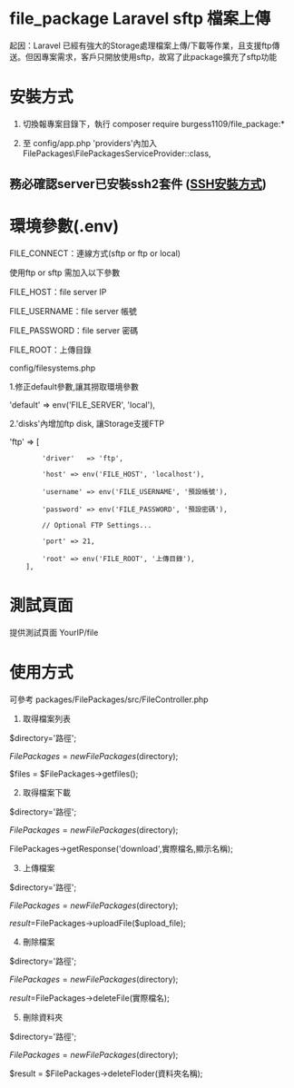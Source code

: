
# file_package Laravel sftp 檔案上傳

起因：Laravel 已經有強大的Storage處理檔案上傳/下載等作業，且支援ftp傳送。但因專案需求，客戶只開放使用sftp，故寫了此package擴充了sftp功能  

# 安裝方式

1. 切換報專案目錄下，執行 composer require burgess1109/file_package:* 

2. 至 config/app.php 'providers'內加入 FilePackages\FilePackagesServiceProvider::class,

## 務必確認server已安裝ssh2套件 ([SSH安裝方式](https://github.com/burgess1109/file_package/blob/master/ssh2.md))


# 環境參數(.env)

FILE_CONNECT：連線方式(sftp or ftp or local)

使用ftp or sftp 需加入以下參數

FILE_HOST：file server IP

FILE_USERNAME：file server 帳號

FILE_PASSWORD：file server 密碼

FILE_ROOT：上傳目錄

config/filesystems.php 

 1.修正default參數,讓其撈取環境參數
 
 'default' => env('FILE_SERVER', 'local'),
 
 2.'disks'內增加ftp disk, 讓Storage支援FTP
 
 'ftp' => [
            
            'driver'   => 'ftp',
            
            'host' => env('FILE_HOST', 'localhost'),
            
            'username' => env('FILE_USERNAME', '預設帳號'),
            
            'password' => env('FILE_PASSWORD', '預設密碼'),

            // Optional FTP Settings...
            
            'port' => 21,
            
            'root' => env('FILE_ROOT', '上傳目錄'),
        ],


# 測試頁面

提供測試頁面 YourIP/file 

# 使用方式

可參考 packages/FilePackages/src/FileController.php

1. 取得檔案列表

 $directory='路徑';

 $FilePackages = new FilePackages($directory);

 $files = $FilePackages->getfiles();

2. 取得檔案下載

 $directory='路徑';

 $FilePackages = new FilePackages($directory);

 FilePackages->getResponse('download',實際檔名,顯示名稱);

3. 上傳檔案

 $directory='路徑';

 $FilePackages = new FilePackages($directory);

 $result=$FilePackages->uploadFile($upload_file);

4. 刪除檔案

 $directory='路徑';

 $FilePackages = new FilePackages($directory);

 $result=$FilePackages->deleteFile(實際檔名);

5. 刪除資料夾

 $directory='路徑';

 $FilePackages = new FilePackages($directory);

 $result = $FilePackages->deleteFloder(資料夾名稱);


